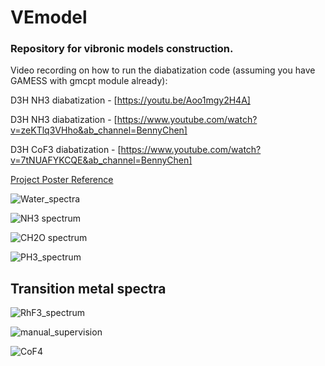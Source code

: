 # VEmodel

### Repository for vibronic models construction.

Video recording on how to run the diabatization code (assuming you have GAMESS with gmcpt module already): 

D3H NH3 diabatization - [https://youtu.be/Aoo1mgy2H4A]

D3H NH3 diabatization - [https://www.youtube.com/watch?v=zeKTlq3VHho&ab_channel=BennyChen]

D3H CoF3 diabatization - [https://www.youtube.com/watch?v=7tNUAFYKCQE&ab_channel=BennyChen]

[Project Poster Reference](https://github.com/bjb2chen/vmodels/files/10171706/SCP2022_bjc_20685630_White.pdf)

![Water_spectra](https://github.com/bjb2chen/vmodels/assets/51763900/4fb80100-99ca-4349-90be-90ca7f01cc85)

![NH3 spectrum](https://github.com/bjb2chen/vmodels/assets/51763900/0e81a86d-81f6-4a82-a29a-85708265afb2)

![CH2O spectrum](https://github.com/bjb2chen/vmodels/assets/51763900/cb161a22-9a51-4e23-9883-e11b1d6bda69)

![PH3_spectrum](https://github.com/bjb2chen/vmodels/assets/51763900/932d8c1c-fe76-424a-9028-a53819d83681)

## Transition metal spectra

![RhF3_spectrum](https://github.com/bjb2chen/VEmodel/assets/51763900/153a8a29-187a-40be-8e66-5cc4b65fecda)

![manual_supervision](https://github.com/bjb2chen/VEmodel/assets/51763900/e472d956-8c66-41d8-9d24-1e581f2c235d)

![CoF4](https://github.com/bjb2chen/vmodels/assets/51763900/eb5d7752-d0d4-4151-9af5-d399e079bf3a)



